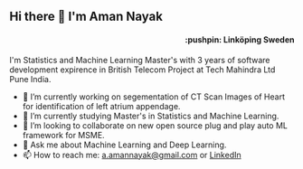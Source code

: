 <h2 align="left"> Hi there 👋 I'm Aman Nayak  </h1> <h4 align="right"> :pushpin: Linköping Sweden </h1>

I'm Statistics and Machine Learning Master's with 3 years of software development expirence in British Telecom Project at Tech Mahindra Ltd Pune India.   

- 🔭 I’m currently working on segementation of CT Scan Images of Heart for identification of left atrium appendage. 
- 🌱 I’m currently studying Master's in Statistics and Machine Learning.
- 👯 I’m looking to collaborate on new open source plug and play auto ML framework for MSME.
- 💬 Ask me about Machine Learning and Deep Learning. 
- 📫 How to reach me: a.amannayak@gmail.com or [LinkedIn](https://www.linkedin.com/in/amannayak/)

